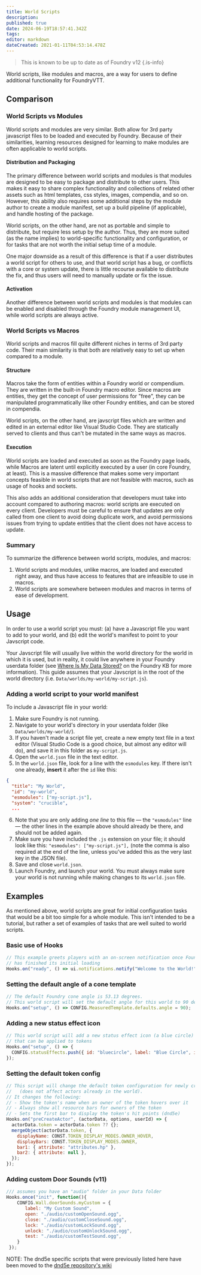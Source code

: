 ```yaml
---
title: World Scripts
description: 
published: true
date: 2024-06-19T18:57:41.342Z
tags: 
editor: markdown
dateCreated: 2021-01-11T04:53:14.478Z
---
```


> This is known to be up to date as of Foundry v12
{.is-info}


World scripts, like modules and macros, are a way for users to define additional functionality for FoundryVTT.

## Comparison

### World Scripts vs Modules
World scripts and modules are very similar. Both allow for 3rd party javascript files to be loaded and executed by Foundry. Because of their similarities, learning resources designed for learning to make modules are often applicable to world scripts.

#### Distribution and Packaging
The primary difference between world scripts and modules is that modules are designed to be easy to package and distribute to other users. This makes it easy to share complex functionality and collections of related other assets such as html templates, css styles, images, compendia, and so on. However, this ability also requires some additional steps by the module author to create a module manifest, set up a build pipeline (if applicable), and handle hosting of the package.

World scripts, on the other hand, are not as portable and simple to distribute, but require less setup by the author. Thus, they are more suited (as the name implies) to world-specific functionality and configuration, or for tasks that are not worth the initial setup time of a module.

One major downside as a result of this difference is that if a user distributes a world script for others to use, and that world script has a bug, or conflicts with a core or system update, there is little recourse available to distribute the fix, and thus users will need to manually update or fix the issue.

#### Activation
Another difference between world scripts and modules is that modules can be enabled and disabled through the Foundry module management UI, while world scripts are always active.

### World Scripts vs Macros
World scripts and macros fill quite different niches in terms of 3rd party code. Their main similarity is that both are relatively easy to set up when compared to a module.

#### Structure
Macros take the form of entities within a Foundry world or compendium. They are written in the built-in Foundry macro editor. Since macros are entities, they get the concept of user permissions for "free", they can be manipulated programmatically like other Foundry entities, and can be stored in compendia.

World scripts, on the other hand, are javscript files which are written and edited in an external editor like Visual Studio Code. They are statically served to clients and thus can't be mutated in the same ways as macros.

#### Execution
World scripts are loaded and executed as soon as the Foundry page loads, while Macros are latent until explicitly executed by a user (in core Foundry, at least). This is a massive difference that makes some very important concepts feasible in world scripts that are not feasible with macros, such as usage of hooks and sockets.

This also adds an additional consideration that developers must take into account compared to authoring macros: world scripts are executed on every client. Developers must be careful to ensure that updates are only called from one client to avoid doing duplicate work, and avoid permissions issues from trying to update entities that the client does not have access to update.

### Summary
To summarize the difference between world scripts, modules, and macros:

1. World scripts and modules, unlike macros, are loaded and executed right away, and thus have access to features that are infeasible to use in macros.
2. World scripts are somewhere between modules and macros in terms of ease of development.

## Usage
In order to use a world script you must: (a) have a Javascript file you want to add to your world, and (b) edit the world's manifest to point to your Javscript code.

Your Javscript file will usually live within the world directory for the world in which it is used, but in reality, it could live anywhere in your Foundry userdata folder (see [Where Is My Data Stored?](https://foundryvtt.com/article/configuration/#where-user-data) on the Foundry KB for more information). This guide assumes that your Javscript is in the root of the world directory (i.e. `Data/worlds/my-world/my-script.js`).


### Adding a world script to your world manifest
To include a Javascript file in your world:
1. Make sure Foundry is not running.
2. Navigate to your world's directory in your userdata folder (like `Data/worlds/my-world/`).
3. If you haven't made a script file yet, create a new empty text file in a text editor (Visual Studio Code is a good choice, but almost any editor will do), and save it in this folder as `my-script.js`.
4. Open the `world.json` file in the text editor.
5. In the `world.json` file, look for a line with the `esmodules` key. If there isn't one already, **insert** it after the `id` like this:
```json
{
  "title": "My World",
  "id": "my-world",
  "esmodules": ["my-script.js"],
  "system": "crucible",
  ...
  ```
6. Note that you are only adding *one line* to this file — the `"esmodules"` line — the other lines in the example above should already be there, and should not be added again.
7. Make sure you have included the `.js` extension on your file; it should look like this: `"esmodules": ["my-script.js"],` (note the comma is also required at the end of the line, unless you've added this as the very last key in the JSON file).
8. Save and close `world.json`.
9. Launch Foundry, and launch your world. You must always make sure your world is not running while making changes to its `world.json` file.

## Examples

As mentioned above, world scripts are great for initial configuration tasks that would be a bit too simple for a whole module. This isn't intended to be a tutorial, but rather a set of examples of tasks that are well suited to world scripts.

### Basic use of Hooks
```js
// This example greets players with an on-screen notification once Foundry
// has finished its initial loading
Hooks.on("ready", () => ui.notifications.notify("Welcome to the World!"));
```

### Setting the default angle of a cone template
```js
// The default Foundry cone angle is 53.13 degrees.
// This world script will set the default angle for this world to 90 degrees.
Hooks.on("setup", () => CONFIG.MeasuredTemplate.defaults.angle = 90);
```

### Adding a new status effect icon
```js
// This world script will add a new status effect icon (a blue circle)
// that can be applied to tokens
Hooks.on("setup", () => {
  CONFIG.statusEffects.push({ id: "bluecircle", label: "Blue Circle", icon: "path/to/blue-circle.png" })
});
```

### Setting the default token config
```js
// This script will change the default token configuration for newly created or imported actors
//   (does not affect actors already in the world).
// It changes the following:
// - Show the token's name when an owner of the token hovers over it
// - Always show all resource bars for owners of the token
// - Sets the first bar to display the token's hit points (dnd5e)
Hooks.on("preCreateActor", (actorData, options, userId) => {
  actorData.token = actorData.token ?? {};
  mergeObject(actorData.token, {
    displayName: CONST.TOKEN_DISPLAY_MODES.OWNER_HOVER,
    displayBars: CONST.TOKEN_DISPLAY_MODES.OWNER,
    bar1: { attribute: "attributes.hp" },
    bar2: { attribute: null },
  });
});

```
### Adding custom Door Sounds (v11)
```js
/// assumes you have an "audio" folder in your Data folder
Hooks.once("init", function(){
    CONFIG.Wall.doorSounds.myCustom = {
       label: "My Custom Sound",
       open: "./audio/customOpenSound.ogg",
       close: "./audio/customCloseSound.ogg",
       lock: "./audio/customLockSound.ogg",
       unlock: "./audio/customUnlockSound.ogg",
       test: "./audio/customTestSound.ogg",
    }
 });
```

NOTE:
The dnd5e specific scripts that were previously listed here have been moved to the [dnd5e repository's wiki](https://github.com/foundryvtt/dnd5e/wiki/Modifying-Your-Game-with-Scripts#examples)